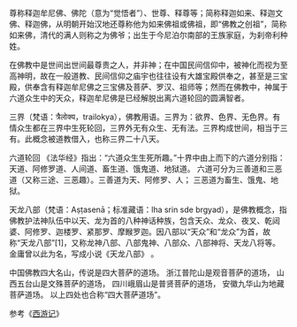 尊称释迦牟尼佛、佛陀（意为“觉悟者”）、世尊、释尊等；简称释迦如来、释迦文佛、释迦佛，从明朝开始汉地还尊称他为如来佛祖或佛祖，即“佛教之创祖”，简称如来佛，清代的满人则称之为佛爷；出生于今尼泊尔南部的王族家庭，为刹帝利种姓。


在佛教中是世间出世间最尊贵之人，并非神；在中国民间信仰中，被神化而视为至高神明，故在一般道教、民间信仰之庙宇也往往设有大雄宝殿供奉之，甚至是三宝殿，供奉含有释迦牟尼佛之三宝佛及菩萨、罗汉、祖师等；然而在佛教中，神属于六道众生中的天众，释迦牟尼佛是已经解脱出离六道轮回的圆满智者。



三界（梵语：त्रैलोक्य，trailokya），佛教用语。三界为：欲界、色界、无色界。有情众生都在三界中生死轮回，三界外无有众生、无有法。三界构成世间，相当于三有。此概念被道教借入，也称三界二十八天。


六道轮回
《法华经》指出：“六道众生生死所趣。”十界中由上而下的六道分别指：天道、阿修罗道、人间道、畜生道、饿鬼道、地狱道。
六道可分为三善道和三恶道（又称三途、三恶趣）。三善道为天、阿修罗、人； 三恶道为畜生、饿鬼、地狱。


天龙八部（梵语：Aṣṭasenā；标准藏语：lha srin sde brgyad），是佛教概念，指佛教护法神队伍中以天、龙为首的八种神话种族，包含天众、龙众、夜叉、乾闼婆、阿修罗、迦楼罗、紧那罗、摩睺罗迦。因八部以“天众”和“龙众”为首，故称“天龙八部”[1]，又称龙神八部、八部鬼神、八部众、八部神将、天龙八将等。金庸曾以此为名，写成小说《天龙八部》 。




中国佛教四大名山，传说是四大菩萨的道场。
浙江普陀山是观音菩萨的道场，
山西五台山是文殊菩萨的道场，
四川峨眉山是普贤菩萨的道场，
安徽九华山为地藏菩萨道场。
以上四处也合称“四大菩萨道场”。




参考《[西游记](西游记.md)》





